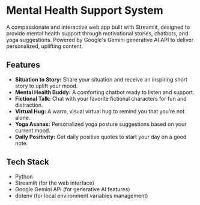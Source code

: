# Mental Health Support System

A compassionate and interactive web app built with Streamlit, designed to provide mental health support through motivational stories, chatbots, and yoga suggestions. Powered by Google's Gemini generative AI API to deliver personalized, uplifting content.

## Features

- **Situation to Story:** Share your situation and receive an inspiring short story to uplift your mood.
- **Mental Health Buddy:** A comforting chatbot ready to listen and support.
- **Fictional Talk:** Chat with your favorite fictional characters for fun and distraction.
- **Virtual Hug:** A warm, visual virtual hug to remind you that you’re not alone.
- **Yoga Asanas:** Personalized yoga posture suggestions based on your current mood.
- **Daily Positivity:** Get daily positive quotes to start your day on a good note.

## Tech Stack

- Python  
- Streamlit (for the web interface)  
- Google Gemini API (for generative AI features)  
- dotenv (for local environment variables management)  


